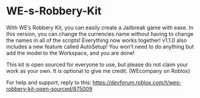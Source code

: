 # WE-s-Robbery-Kit
With WE’s Robbery Kit, you can easily create a Jailbreak game with ease. In this version, you can change the currencies name without having to change the names in all of the scripts! Everything now works together! v1.1.0 also includes a new feature called AutoSetup! You won’t need to do anything but add the model to the Workspace, and you are done!

This kit is open sourced for everyone to use, but please do not claim your work as your own. 
It is optional to give me credit. (WEcompany on Roblox)

For help and support, reply to this: https://devforum.roblox.com/t/wes-robbery-kit-open-sourced/875009
